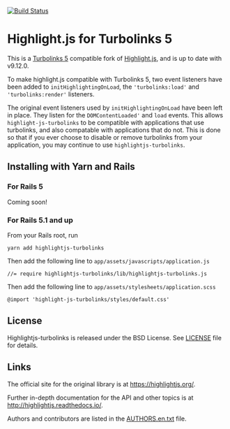 [![Build Status](https://travis-ci.org/ajwann/highlightjs-turbolinks.svg?branch=master)](https://travis-ci.org/ajwann/highlightjs-turbolinks)

# Highlight.js for Turbolinks 5

This is a [Turbolinks 5](https://github.com/turbolinks/turbolinks) compatible fork of [Highlight.js](https://github.com/isagalaev/highlight.js), and is up to date with v9.12.0.

To make highlight.js compatible with Turbolinks 5, two event
listeners have been added to ```initHighlightingOnLoad```, the
```'turbolinks:load'``` and ```'turbolinks:render'``` listeners.

The original event listeners used by ```initHighlightingOnLoad```
have been left in place. They listen for the ```DOMContentLoaded'```
and ```load``` events. This allows ```highlight-js-turbolinks```
to be compatible with applications that use turbolinks,
and also compatable with applications that do not. This is
done so that if you ever choose to disable or remove turbolinks
from your application, you may continue to use ```highlightjs-turbolinks```.

## Installing with Yarn and Rails

### For Rails 5

Coming soon!

### For Rails 5.1 and up

From your Rails root, run
```
yarn add highlightjs-turbolinks
```
Then add the following line to ```app/assets/javascripts/application.js```
```
//= require highlightjs-turbolinks/lib/highlightjs-turbolinks.js
```
Then add the following line to ```app/assets/stylesheets/application.scss```
```
@import 'highlight-js-turbolinks/styles/default.css'
```

## License

Highlightjs-turbolinks is released under the BSD License. See [LICENSE][7] file
for details.

## Links

The official site for the original library is at <https://highlightjs.org/>.

Further in-depth documentation for the API and other topics is at
<http://highlightjs.readthedocs.io/>.

Authors and contributors are listed in the [AUTHORS.en.txt][8] file.

[1]: http://highlightjs.readthedocs.io/en/latest/api.html#inithighlightingonload
[2]: http://highlightjs.readthedocs.io/en/latest/css-classes-reference.html
[3]: http://highlightjs.readthedocs.io/en/latest/api.html#highlightblock-block
[4]: http://highlightjs.readthedocs.io/en/latest/api.html#configure-options
[5]: https://highlightjs.org/download/
[6]: http://highlightjs.readthedocs.io/en/latest/building-testing.html
[7]: https://github.com/isagalaev/highlight.js/blob/master/LICENSE
[8]: https://github.com/isagalaev/highlight.js/blob/master/AUTHORS.en.txt
